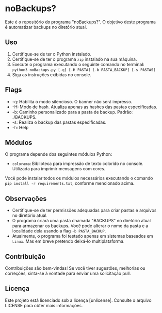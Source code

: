 # noBackups?

Este é o repositório do programa "noBackups?". O objetivo deste programa é automatizar backups no diretório atual.

## Uso

1. Certifique-se de ter o Python instalado.
2. Certifique-se de ter o programa `zip` instalado na sua máquina.
3. Execute o programa executando o seguinte comando no terminal:
```python3 noBackups.py [-q] [-H PASTA] [-b PASTA_BACKUP] [-s PASTAS]```
4. Siga as instruções exibidas no console.

## Flags
   - -q: Habilita o modo silencioso. O banner não será impresso.
   - -H: Modo de hash. Atualiza apenas as hashes das pastas especificadas.
   - -b: Caminho personalizado para a pasta de backup. Padrão: ./BACKUPS.
   - -s: Realiza o backup das pastas especificadas.
   - -h: Help


## Módulos

O programa depende dos seguintes módulos Python:

- `colorama`: Biblioteca para impressão de texto colorido no console. Utilizada para imprimir mensagens com cores.

Você pode instalar todos os módulos necessários executando o comando `pip install -r requirements.txt`, conforme mencionado acima.

## Observações

- Certifique-se de ter permissões adequadas para criar pastas e arquivos no diretório atual.
- O programa criará uma pasta chamada "BACKUPS" no diretório atual para armazenar os backups. Você pode alterar o nome da pasta e a localidade dela usando a flag `-b PASTA_BACKUP`.
- Atualmente, o programa foi testado apenas em sistemas baseados em `Linux`. Mas em breve pretendo deixá-lo multiplataforma.

## Contribuição

Contribuições são bem-vindas! Se você tiver sugestões, melhorias ou correções, sinta-se à vontade para enviar uma solicitação pull.

## Licença

Este projeto está licenciado sob a licença [unlicense]. Consulte o arquivo LICENSE para obter mais informações.
